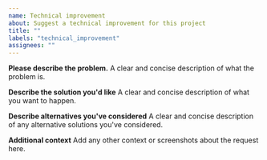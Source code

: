 ```yaml
---
name: Technical improvement
about: Suggest a technical improvement for this project
title: ""
labels: "technical_improvement"
assignees: ""
---
```


**Please describe the problem.**
A clear and concise description of what the problem is.

**Describe the solution you'd like**
A clear and concise description of what you want to happen.

**Describe alternatives you've considered**
A clear and concise description of any alternative solutions you've considered.

**Additional context**
Add any other context or screenshots about the request here.

